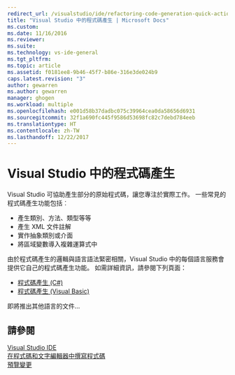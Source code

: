```yaml
---
redirect_url: /visualstudio/ide/refactoring-code-generation-quick-actions
title: "Visual Studio 中的程式碼產生 | Microsoft Docs"
ms.custom: 
ms.date: 11/16/2016
ms.reviewer: 
ms.suite: 
ms.technology: vs-ide-general
ms.tgt_pltfrm: 
ms.topic: article
ms.assetid: f0181ee8-9b46-45f7-b86e-316e3de024b9
caps.latest.revision: "3"
author: gewarren
ms.author: gewarren
manager: ghogen
ms.workload: multiple
ms.openlocfilehash: e001d58b37dadbc075c39964cea0da58656d6931
ms.sourcegitcommit: 32f1a690fc445f9586d53698fc82c7debd784eeb
ms.translationtype: HT
ms.contentlocale: zh-TW
ms.lasthandoff: 12/22/2017
---
```

# <a name="code-generation-in-visual-studio"></a>Visual Studio 中的程式碼產生
Visual Studio 可協助產生部分的原始程式碼，讓您專注於實際工作。  一些常見的程式碼產生功能包括︰  

* 產生類別、方法、類型等等
* 產生 XML 文件註解
* 實作抽象類別或介面
* 將區域變數導入複雜運算式中

由於程式碼產生的邏輯與語言語法緊密相關，Visual Studio 中的每個語言服務會提供它自己的程式碼產生功能。 如需詳細資訊，請參閱下列頁面：  
  
* [程式碼產生 (C#)](../csharp-ide/code-generation-csharp.md)
* [程式碼產生 (Visual Basic)](../vb-ide/code-generation-vb.md)

即將推出其他語言的文件...

## <a name="see-also"></a>請參閱  
[Visual Studio IDE](../ide/visual-studio-ide.md)   
[在程式碼和文字編輯器中撰寫程式碼](../ide/writing-code-in-the-code-and-text-editor.md)  
[預覽變更](preview-changes.md)